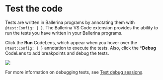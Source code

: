 # Test the code

Tests are written in Ballerina programs by annotating them with `@test:Config: { }`. The Ballerina VS Code extension provides the ability to run the tests you have written in your Ballerina programs.

Click the **Run** CodeLens, which appear when you hover over the `@test:Config: { }` annotation to execute the tests. Also, click the ***Debug** CodeLens to add breakpoints and debug the tests.

<img src="https://wso2.com/ballerina/vscode/docs/img/test-the-code/write-tests.png" class="cInlineImage-full"/>

For more information on debugging tests, see [Test debug sessions](ballerina/vscode/docs/debug-the-code/debug-using-codelens/#test-debug-sessions).